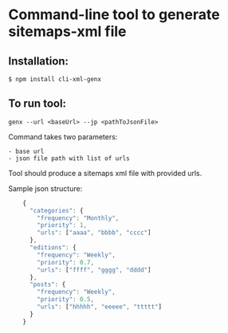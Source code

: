 # Command-line tool to generate sitemaps-xml file

## Installation:

    $ npm install cli-xml-genx


## To run tool:

`genx --url <baseUrl> --jp <pathToJsonFile>`

Command takes two parameters:

    - base url
    - json file path with list of urls
    
Tool should produce a sitemaps xml file with provided urls.

Sample json structure:

```javascript
    {
      "categories": {
        "frequency": "Monthly",
        "priority": 1,
        "urls": ["aaaa", "bbbb", "cccc"]
      },
      "editions": {
        "frequency": "Weekly",
        "priority": 0.7,
        "urls": ["ffff", "gggg", "dddd"]
      },
      "posts": {
        "frequency": "Weekly",
        "priority": 0.5,
        "urls": ["hhhhh", "eeeee", "ttttt"]
      }
    }
```